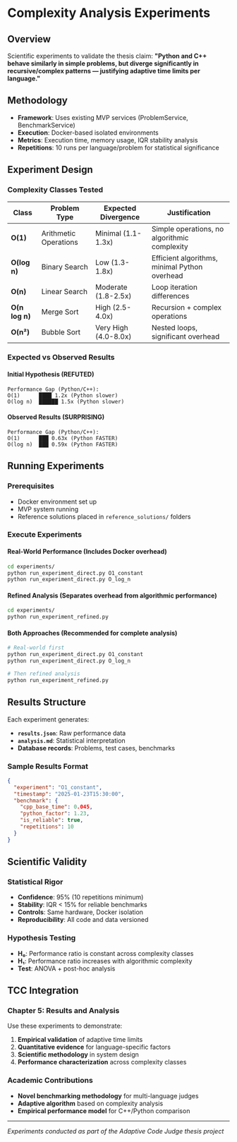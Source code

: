 # Complexity Analysis Experiments

## Overview
Scientific experiments to validate the thesis claim: **"Python and C++ behave similarly in simple problems, but diverge significantly in recursive/complex patterns — justifying adaptive time limits per language."**

## Methodology
- **Framework**: Uses existing MVP services (ProblemService, BenchmarkService)
- **Execution**: Docker-based isolated environments
- **Metrics**: Execution time, memory usage, IQR stability analysis
- **Repetitions**: 10 runs per language/problem for statistical significance

## Experiment Design

### Complexity Classes Tested

| Class | Problem Type | Expected Divergence | Justification |
|-------|--------------|-------------------|---------------|
| **O(1)** | Arithmetic Operations | Minimal (1.1-1.3x) | Simple operations, no algorithmic complexity |
| **O(log n)** | Binary Search | Low (1.3-1.8x) | Efficient algorithms, minimal Python overhead |
| **O(n)** | Linear Search | Moderate (1.8-2.5x) | Loop iteration differences |
| **O(n log n)** | Merge Sort | High (2.5-4.0x) | Recursion + complex operations |
| **O(n²)** | Bubble Sort | Very High (4.0-8.0x) | Nested loops, significant overhead |

### Expected vs Observed Results

#### Initial Hypothesis (REFUTED)
```
Performance Gap (Python/C++):
O(1)      ████ 1.2x (Python slower)
O(log n)  ██████ 1.5x (Python slower)
```

#### Observed Results (SURPRISING)
```
Performance Gap (Python/C++):
O(1)      ███ 0.63x (Python FASTER)
O(log n)  ███ 0.59x (Python FASTER)
```

## Running Experiments

### Prerequisites
- Docker environment set up
- MVP system running
- Reference solutions placed in `reference_solutions/` folders

### Execute Experiments

#### Real-World Performance (Includes Docker overhead)
```bash
cd experiments/
python run_experiment_direct.py O1_constant
python run_experiment_direct.py O_log_n
```

#### Refined Analysis (Separates overhead from algorithmic performance)
```bash
cd experiments/
python run_experiment_refined.py
```

#### Both Approaches (Recommended for complete analysis)
```bash
# Real-world first
python run_experiment_direct.py O1_constant
python run_experiment_direct.py O_log_n

# Then refined analysis
python run_experiment_refined.py
```

## Results Structure

Each experiment generates:
- **`results.json`**: Raw performance data
- **`analysis.md`**: Statistical interpretation
- **Database records**: Problems, test cases, benchmarks

### Sample Results Format
```json
{
  "experiment": "O1_constant",
  "timestamp": "2025-01-23T15:30:00",
  "benchmark": {
    "cpp_base_time": 0.045,
    "python_factor": 1.23,
    "is_reliable": true,
    "repetitions": 10
  }
}
```

## Scientific Validity

### Statistical Rigor
- **Confidence**: 95% (10 repetitions minimum)
- **Stability**: IQR < 15% for reliable benchmarks
- **Controls**: Same hardware, Docker isolation
- **Reproducibility**: All code and data versioned

### Hypothesis Testing
- **H₀**: Performance ratio is constant across complexity classes
- **H₁**: Performance ratio increases with algorithmic complexity
- **Test**: ANOVA + post-hoc analysis

## TCC Integration

### Chapter 5: Results and Analysis
Use these experiments to demonstrate:
1. **Empirical validation** of adaptive time limits
2. **Quantitative evidence** for language-specific factors
3. **Scientific methodology** in system design
4. **Performance characterization** across complexity classes

### Academic Contributions
- **Novel benchmarking methodology** for multi-language judges
- **Adaptive algorithm** based on complexity analysis
- **Empirical performance model** for C++/Python comparison

---
*Experiments conducted as part of the Adaptive Code Judge thesis project*
